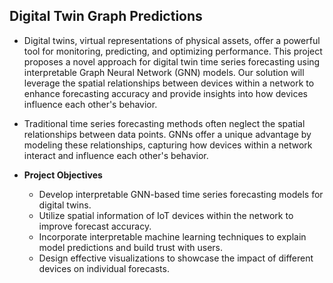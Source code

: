 ## **Digital Twin Graph Predictions**

- Digital twins, virtual representations of physical assets, offer a
powerful tool for monitoring, predicting, and optimizing
performance. This project proposes a novel approach for digital
twin time series forecasting using interpretable Graph Neural
Network (GNN) models. Our solution will leverage the spatial
relationships between devices within a network to enhance
forecasting accuracy and provide insights into how devices
influence each other's behavior.

- Traditional time series forecasting methods often neglect the
spatial relationships between data points. GNNs offer a unique
advantage by modeling these relationships, capturing how devices
within a network interact and influence each other's behavior.

- **Project Objectives**
  - Develop interpretable GNN-based time series forecasting models for digital twins.
  - Utilize spatial information of IoT devices within the network to improve forecast accuracy.
  - Incorporate interpretable machine learning techniques to explain model predictions and build trust with users.
  - Design effective visualizations to showcase the impact of different devices on individual forecasts.
